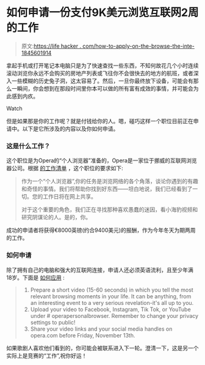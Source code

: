 # 如何申请一份支付9K美元浏览互联网2周的工作

> 原文:[https://life hacker . com/how-to-apply-on-the-browse-the-inte-1845601914](https://lifehacker.com/how-to-apply-for-a-job-that-pays-9k-to-browse-the-inte-1845601914)

拿起手机或打开笔记本电脑只是为了快速查找一些东西，不知何故花几个小时连续滚动浏览你永远不会购买的房地产列表或飞往你不会很快去的地方的航班，或者深入一些模糊的历史兔子洞，这太容易了。然后，一旦你最终放下设备，可能会有那么一瞬间，你会想到在那段时间里你本可以做的所有富有成效的事情，并可能会为此感到内疚。

Watch

但是如果那是你的工作呢？就是付钱给你的人。嗯，碰巧这样一个职位目前正在申请中。以下是它所涉及的内容以及你如何申请。

### 这是什么工作？

这个职位是为Opera的“个人浏览器”准备的，Opera是一家位于挪威的互联网浏览器公司。根据 [的工作清单](https://jobs.opera.com/p/8b097feb164e-personal-browser) ，这个职位的要求如下:

> 作为一个“个人浏览器”,你的任务是浏览网络的各个角落，谈论你遇到的有趣和奇怪的事情。我们将帮助你找到好东西——坦白地说，我们已经看到了一切。您的工作日将在网上共享。
> 
> 对于这个重要的角色，我们正在寻找那种喜欢愚蠢的迷因，看小海豹视频和研究阴谋论的人。是的，你。

成功的申请者将获得€8000英镑(约合9400美元)的报酬，作为今年冬天为期两周的工作。

### 如何申请

除了拥有自己的电脑和强大的互联网连接，申请人还必须英语流利，且至少年满18岁。下面是 [如何应用](https://jobs.opera.com/p/8b097feb164e-personal-browser) :

> 1.  Prepare a short video (15-60 seconds) in which you tell the most relevant browsing moments in your life. It can be anything, from an interesting event to a very serious revelation-it's all up to you.
> 2.  Upload your video to Facebook, Instagram, Tik Tok, or YouTube under # operapersonalbrowser. Remember to change your privacy settings to public!
> 3.  Share your video links and your social media handles on opera.com before Friday, November 13th.

如果歌剧人喜欢他们看到的，你可能会被联系进入下一轮。澄清一下，这是另一个实际上是竞赛的“工作”,祝你好运！